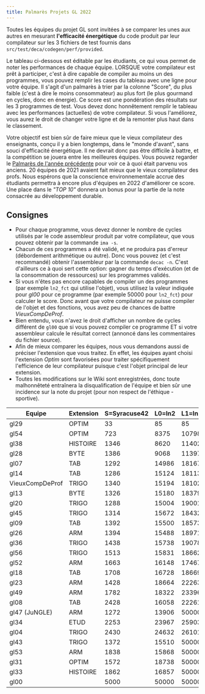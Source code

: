```yaml
---
title: Palmarès Projets GL 2022
---
```



Toutes les équipes du projet GL sont invitées à se comparer les unes aux autres en mesurant **l'efficacité
énergétique** du code produit par leur compilateur sur les 3 fichiers de test fournis dans
`src/test/deca/codegen/perf/provided`.

Le tableau ci-dessous est éditable par les étudiants, ce qui vous permet de noter les performances de chaque équipe.
LORSQUE votre compilateur est prêt à participer, c'est à dire capable de compiler au moins un des
programmes, vous pouvez remplir les cases du tableau avec une ligne pour votre équipe.
Il s'agit d'un palmarès à trier par la colonne "Score", du plus faible (c'est à dire le moins
consommateur) au plus fort (le plus gourmand en cycles, donc en énergie).
Ce score est une pondération des résultats sur les 3 programmes de test.
Vous devez donc honnêtement remplir le tableau avec les performances (actuelles) de votre
compilateur.
Si vous l'améliorez, vous aurez le droit de changer votre ligne et de la remonter plus haut dans le
classement.

Votre objectif est bien sûr de faire mieux que le vieux compilateur des enseignants, conçu il y a
bien longtemps, dans le "monde d'avant", sans souci d'efficacité énergétique.
Il ne devrait donc pas être difficile à battre, et la compétition se jouera entre les meilleures
équipes. Vous pouvez regarder le [Palmarès de l'année précédente](https://projet-gl.pages.ensimag.fr/palmares_2021) pour voir ce à quoi était parvenu vos anciens. 20 équipes de 2021 avaient fait mieux que le vieux compilateur des profs. Nous espérons que la conscience environnementale accrue des étudiants permettra à encore plus d'équipes en 2022 d'améliorer ce score.
Une place dans le _"TOP 10"_ donnera un bonus pour la partie de la note consacrée au développement
durable.

## Consignes

* Pour chaque programme, vous devez donner le nombre de cycles utilisés par le code assembleur
produit par votre compilateur, que vous pouvez obtenir par la commande `ima -s`.
* Chacun de ces programmes a été validé, et ne produira pas d'erreur (débordement arithmétique ou
autre).
Donc vous pouvez (et c'est recommandé) obtenir l'assembleur par la commande `decac -n`.
C'est d'ailleurs ce à quoi sert cette option: gagner du temps d'exécution (et de la consommation de
ressources) sur les programmes validés.
* Si vous n'êtes pas encore capables de compiler un des programmes (par exemple `ln2_fct` qui
utilise l'objet), vous utilisez la valeur indiquée pour _gl00_ pour ce programme (par exemple
50000 pour `ln2_fct`) pour calculer le score.
Donc avant que votre compilateur ne puisse compiler de l'objet et des fonctions, vous avez peu de
chances de battre _VieuxCompDeProf_.
* Bien entendu, vous n'avez le droit d'afficher un nombre de cycles différent de `gl00` que si vous
pouvez compiler ce programme ET si votre assembleur calcule le résultat correct (annoncé dans les
commentaires du fichier source).
* Afin de mieux comparer les équipes, nous vous demandons aussi de préciser l'extension que vous
traitez.
En effet, les équipes ayant choisi l'extension _Optim_ sont favorisées pour traiter spécifiquement
l'efficience de leur compilateur puisque c'est l'objet principal de leur extension.
* Toutes les modifications sur le Wiki sont enregistrées, donc toute malhonnêteté entraînera la
disqualification de l'équipe et bien sûr une incidence sur la note du projet (pour non respect de
l'éthique - sportive).

| Equipe            | Extension | S=Syracuse42 | L0=ln2 | L1=ln2_fct | Score=L0+L1+10*S |
| ---               | ---       | ---          | ---    | ---        | ---              |
| gl29              | OPTIM     |           33 |     85 |         85 |              500 |
| gl54              | OPTIM     |         723  |  8375  |      10798 |            26403 |
| gl38              | HISTOIRE  |         1346 |  8620  |      11402 |            33482 |
| gl28              | BYTE      |         1386 |  9068  |      11397 |            34325 |
| gl07              | TAB       |         1292 |  14986 |      18167 |            46073 |
| gl14              | TAB       |         1286 |  15124 |      18113 |            46097 |
| VieuxCompDeProf   | TRIGO     |         1340 |  15194	|      18102 |            46696 |
| gl13              | BYTE      |         1326 |  15180 |      18379 |            46819 |
| gl20              | TRIGO     |         1288 |  15004 |      19001 |            46885 |
| gl45              | TRIGO     |         1314 |  15672	|      18432 |            47244 |
| gl09              | TAB       |         1392 |  15500 |      18573 |            47993 |
| gl26              | ARM       |         1394 |  15488 |      18971 |            48399 |
| gl36              | TRIGO     |         1438 |  15738	|      19078 |            49196 |
| gl56              | TRIGO     |         1513 |  15831 |      18662 |            49623 |
| gl52              | ARM       |         1663 |  16148 |      17467 |            50245 |   
| gl18              | TAB       |         1708 |  16728 |      18669 |            52377 |
| gl23              | ARM       |         1428 |  18664 |      22263 |            55207 |
| gl49              | ARM       |         1782 |  18322 |      23396 |            59538 |
| gl08              | TAB       |         2428 |  16058 |      22261 |            62599 |
| gl47 (JuNGLE)     | ARM       |         1272 |  13906	|      50000 |            64058 |
| gl34              | ETUD      |         2253 |  23967 |      25903 |            72400 |
| gl04              | TRIGO     |         2430 |  24632 |      26101 |            75033 |
| gl43              | TRIGO     |         1372 |  15510 |      50000 |            79230 |
| gl53              | ARM       |         1838 |  15868 |      50000 |            84248 |
| gl31              | OPTIM     |         1572 |  18738 |      50000 |            84458 |
| gl33              | HISTOIRE  |         1862 |  16857 |      50000 |            85477 |
| gl00              |           |         5000 |  50000 |      50000 |           150000 |

